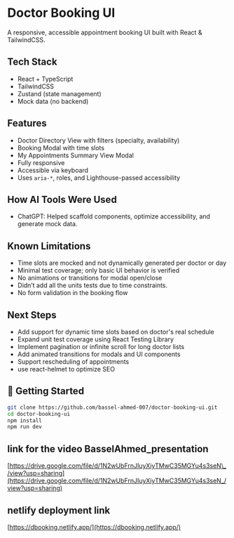 # Doctor Booking UI

A responsive, accessible appointment booking UI built with React & TailwindCSS.

## Tech Stack

- React + TypeScript
- TailwindCSS
- Zustand (state management)
- Mock data (no backend)

## Features

- Doctor Directory View with filters (specialty, availability)
- Booking Modal with time slots
- My Appointments Summary View Modal
- Fully responsive
- Accessible via keyboard
- Uses `aria-*`, roles, and Lighthouse-passed accessibility

## How AI Tools Were Used

- ChatGPT: Helped scaffold components, optimize accessibility, and generate mock data.

## Known Limitations

- Time slots are mocked and not dynamically generated per doctor or day
- Minimal test coverage; only basic UI behavior is verified
- No animations or transitions for modal open/close
- Didn’t add all the units tests due to time constraints.
- No form validation in the booking flow

## Next Steps

- Add support for dynamic time slots based on doctor's real schedule
- Expand unit test coverage using React Testing Library
- Implement pagination or infinite scroll for long doctor lists
- Add animated transitions for modals and UI components
- Support rescheduling of appointments
- use react-helmet to optimize SEO

## 🚀 Getting Started

```bash
git clone https://github.com/bassel-ahmed-007/doctor-booking-ui.git
cd doctor-booking-ui
npm install
npm run dev
```

## link for the video BasselAhmed_presentation

[https://drive.google.com/file/d/1N2wUbFrnJIuyXiyTMwC35MGYu4s3seN\_/view?usp=sharing](https://drive.google.com/file/d/1N2wUbFrnJIuyXiyTMwC35MGYu4s3seN_/view?usp=sharing)

## netlify deployment link

[https://dbooking.netlify.app/](https://dbooking.netlify.app/)
